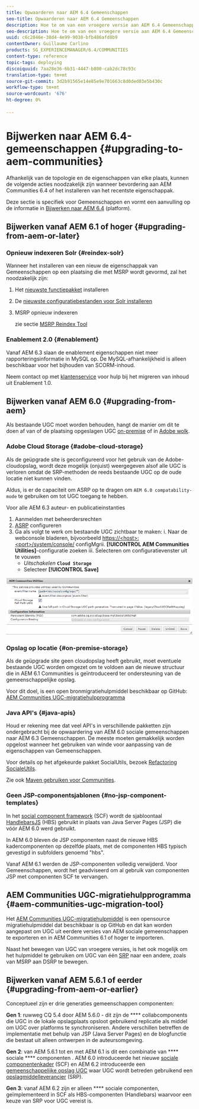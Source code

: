 ```yaml
---
title: Opwaarderen naar AEM 6.4 Gemeenschappen
seo-title: Opwaarderen naar AEM 6.4 Gemeenschappen
description: Hoe te om van een vroegere versie aan AEM 6.4 Gemeenschappen te bevorderen
seo-description: Hoe te om van een vroegere versie aan AEM 6.4 Gemeenschappen te bevorderen
uuid: c6c2846e-38d4-4e99-9038-bfb486afd8b9
contentOwner: Guillaume Carlino
products: SG_EXPERIENCEMANAGER/6.4/COMMUNITIES
content-type: reference
topic-tags: deploying
discoiquuid: 7aa28e36-6b31-4447-b800-cab2dc78c93c
translation-type: tm+mt
source-git-commit: 3d2b91565e14e85e9e701663c8d0ded03e5b430c
workflow-type: tm+mt
source-wordcount: '676'
ht-degree: 0%

---
```



# Bijwerken naar AEM 6.4-gemeenschappen {#upgrading-to-aem-communities}

Afhankelijk van de topologie en de eigenschappen van elke plaats, kunnen de volgende acties noodzakelijk zijn wanneer bevordering aan AEM Communities 6.4 of het installeren van het recentste eigenschappak.

Deze sectie is specifiek voor Gemeenschappen en vormt een aanvulling op de informatie in [Bijwerken naar AEM 6.4](../../help/sites-deploying/upgrade.md) (platform).

## Bijwerken vanaf AEM 6.1 of hoger {#upgrading-from-aem-or-later}

### Opnieuw indexeren Solr {#reindex-solr}

Wanneer het installeren van een nieuw de eigenschappak van Gemeenschappen op een plaatsing die met MSRP wordt gevormd, zal het noodzakelijk zijn:

1. Het [nieuwste functiepakket](deploy-communities.md#latestfeaturepack) installeren
2. De [nieuwste configuratiebestanden voor Solr installeren](msrp.md#upgrading)
3. MSRP opnieuw indexeren

   zie sectie [MSRP Reindex Tool](msrp.md#msrp-reindex-tool)

### Enablement 2.0 {#enablement}

Vanaf AEM 6.3 slaan de enablement eigenschappen niet meer rapporteringsinformatie in MySQL op. De MySQL-afhankelijkheid is alleen beschikbaar voor het bijhouden van SCORM-inhoud.

Neem contact op met [klantenservice](https://helpx.adobe.com/marketing-cloud/contact-support.html) voor hulp bij het migreren van inhoud uit Enablement 1.0.

## Bijwerken vanaf AEM 6.0 {#upgrading-from-aem}

Als bestaande UGC moet worden behouden, hangt de manier om dit te doen af van of de plaatsing opgeslagen UGC [on-premise](#on-premise-storage) of in [Adobe wolk](#adobe-cloud-storage).

### Adobe Cloud Storage {#adobe-cloud-storage}

Als de geüpgrade site is geconfigureerd voor het gebruik van de Adobe-cloudopslag, wordt deze mogelijk (onjuist) weergegeven alsof alle UGC is verloren omdat de SRP-methoden de reeds bestaande UGC op de oude locatie niet kunnen vinden.

Aldus, is er de capaciteit om ASRP op te dragen om `AEM 6.0 compatability-mode` te gebruiken om tot UGC toegang te hebben.

Voor alle AEM 6.3 auteur- en publicatieinstanties

1. Aanmelden met beheerdersrechten
2. [ASRP](asrp.md) configureren
3. Ga als volgt te werk om bestaande UGC zichtbaar te maken:
i. Naar de webconsole bladeren, bijvoorbeeld
   [https://&lt;host>:&lt;port>/system/console/](http://localhost:4502/system/console/configMgr)
configMgrii. **[!UICONTROL AEM Communities Utilities]**-configuratie zoeken
iii. Selecteren om configuratievenster uit te vouwen
   * *Uitschakelen* **`Cloud Storage`**
   * Selecteer **[!UICONTROL Save]**

![chlimage_1-126](assets/chlimage_1-126.png)

### Opslag op locatie {#on-premise-storage}

Als de geüpgrade site geen cloudopslag heeft gebruikt, moet eventuele bestaande UGC worden omgezet om te voldoen aan de nieuwe structuur die in AEM 6.1 Communities is geïntroduceerd ter ondersteuning van de gemeenschappelijke opslag.

Voor dit doel, is een open bronmigratiehulpmiddel beschikbaar op GitHub:\
[AEM Communities UGC-migratiehulpprogramma](https://github.com/Adobe-Marketing-Cloud/communities-ugc-migration)

### Java API&#39;s {#java-apis}

Houd er rekening mee dat veel API&#39;s in verschillende pakketten zijn ondergebracht bij de opwaardering van AEM 6.0 sociale gemeenschappen naar AEM 6.3 Gemeenschappen. De meeste moeten gemakkelijk worden opgelost wanneer het gebruiken van winde voor aanpassing van de eigenschappen van Gemeenschappen.

Voor details op het afgekeurde pakket SocialUtils, bezoek [Refactoring SocialeUtils](socialutils.md).

Zie ook [Maven gebruiken voor Communities](maven.md).

### Geen JSP-componentsjablonen {#no-jsp-component-templates}

In het [social component framework](scf.md) (SCF) wordt de sjabloontaal [HandlebarsJS](https://www.handlebarsjs.com/) (HBS) gebruikt in plaats van Java Server Pages (JSP) die vóór AEM 6.0 werd gebruikt.

In AEM 6.0 bleven de JSP componenten naast de nieuwe HBS kadercomponenten op dezelfde plaats, met de componenten HBS typisch gevestigd in subfolders genoemd &quot;hbs&quot;.

Vanaf AEM 6.1 werden de JSP-componenten volledig verwijderd. Voor Gemeenschappen, wordt het geadviseerd om al gebruik van componenten JSP met componenten SCF te vervangen.

## AEM Communities UGC-migratiehulpprogramma {#aem-communities-ugc-migration-tool}

Het [AEM Communities UGC-migratiehulpmiddel](https://github.com/Adobe-Marketing-Cloud/communities-ugc-migration) is een opensource migratiehulpmiddel dat beschikbaar is op GitHub en dat kan worden aangepast om UGC uit eerdere versies van AEM sociale gemeenschappen te exporteren en in AEM Communities 6.1 of hoger te importeren.

Naast het bewegen van UGC van vroegere versies, is het ook mogelijk om het hulpmiddel te gebruiken om UGC van één [SRP](working-with-srp.md) naar een andere, zoals van MSRP aan DSRP te bewegen.

## Bijwerken vanaf AEM 5.6.1 of eerder {#upgrading-from-aem-or-earlier}

Conceptueel zijn er drie generaties gemeenschappen componenten:

**Gen 1**: ruwweg CQ 5.4 door AEM 5.6.0 - dit zijn de  **** collabcomponents die UGC in de lokale opslagplaats opsloot gebruikend replicatie als middel om UGC over platforms te synchroniseren. Andere verschillen betreffen de implementatie met behulp van JSP (Java Server Pages) en de blogfunctie die bestaat uit alleen ontwerpen in de auteursomgeving.

**Gen 2**: van AEM 5.6.1 tot en met AEM 6.1 is dit een combinatie van  **** sociale  **** componenten . AEM 6.0 introduceerde het nieuwe [sociale componentenkader](scf.md) (SCF) en AEM 6.2 introduceerde een [gemeenschappelijke opslag UGC](working-with-srp.md) waar UGC wordt betreden gebruikend een [opslagmiddelleverancier](srp.md) (SRP).

**Gen 3**: vanaf AEM 6.2 zijn er alleen  **** sociale componenten, geïmplementeerd in SCF als HBS-componenten (Handlebars) waarvoor een keuze van SRP voor UGC vereist is.
